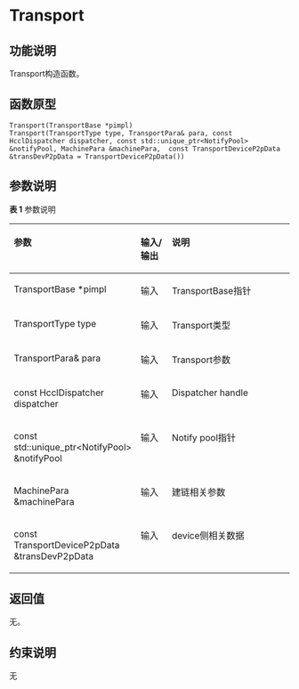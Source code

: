 # Transport<a name="ZH-CN_TOPIC_0000002031106977"></a>

## 功能说明<a name="zh-cn_topic_0000001956458765_section6589mcpsimp"></a>

Transport构造函数。

## 函数原型<a name="zh-cn_topic_0000001956458765_section6586mcpsimp"></a>

```
Transport(TransportBase *pimpl)
Transport(TransportType type, TransportPara& para, const HcclDispatcher dispatcher, const std::unique_ptr<NotifyPool> &notifyPool, MachinePara &machinePara,  const TransportDeviceP2pData &transDevP2pData = TransportDeviceP2pData())
```

## 参数说明<a name="zh-cn_topic_0000001956458765_section6592mcpsimp"></a>

**表 1**  参数说明

<a name="zh-cn_topic_0000001956458765_table6631mcpsimp"></a>
<table><thead align="left"><tr id="zh-cn_topic_0000001956458765_row6638mcpsimp"><th class="cellrowborder" valign="top" width="28.71%" id="mcps1.2.4.1.1"><p id="zh-cn_topic_0000001956458765_p6640mcpsimp"><a name="zh-cn_topic_0000001956458765_p6640mcpsimp"></a><a name="zh-cn_topic_0000001956458765_p6640mcpsimp"></a>参数</p>
</th>
<th class="cellrowborder" valign="top" width="13.86%" id="mcps1.2.4.1.2"><p id="zh-cn_topic_0000001956458765_p6642mcpsimp"><a name="zh-cn_topic_0000001956458765_p6642mcpsimp"></a><a name="zh-cn_topic_0000001956458765_p6642mcpsimp"></a>输入/输出</p>
</th>
<th class="cellrowborder" valign="top" width="57.43000000000001%" id="mcps1.2.4.1.3"><p id="zh-cn_topic_0000001956458765_p6644mcpsimp"><a name="zh-cn_topic_0000001956458765_p6644mcpsimp"></a><a name="zh-cn_topic_0000001956458765_p6644mcpsimp"></a>说明</p>
</th>
</tr>
</thead>
<tbody><tr id="zh-cn_topic_0000001956458765_row185821731172111"><td class="cellrowborder" valign="top" width="28.71%" headers="mcps1.2.4.1.1 "><p id="zh-cn_topic_0000001956458765_p6611mcpsimp"><a name="zh-cn_topic_0000001956458765_p6611mcpsimp"></a><a name="zh-cn_topic_0000001956458765_p6611mcpsimp"></a>TransportBase *pimpl</p>
</td>
<td class="cellrowborder" valign="top" width="13.86%" headers="mcps1.2.4.1.2 "><p id="zh-cn_topic_0000001956458765_p6613mcpsimp"><a name="zh-cn_topic_0000001956458765_p6613mcpsimp"></a><a name="zh-cn_topic_0000001956458765_p6613mcpsimp"></a>输入</p>
</td>
<td class="cellrowborder" valign="top" width="57.43000000000001%" headers="mcps1.2.4.1.3 "><p id="zh-cn_topic_0000001956458765_p6615mcpsimp"><a name="zh-cn_topic_0000001956458765_p6615mcpsimp"></a><a name="zh-cn_topic_0000001956458765_p6615mcpsimp"></a>TransportBase指针</p>
</td>
</tr>
<tr id="zh-cn_topic_0000001956458765_row6646mcpsimp"><td class="cellrowborder" valign="top" width="28.71%" headers="mcps1.2.4.1.1 "><p id="zh-cn_topic_0000001956458765_p6648mcpsimp"><a name="zh-cn_topic_0000001956458765_p6648mcpsimp"></a><a name="zh-cn_topic_0000001956458765_p6648mcpsimp"></a>TransportType type</p>
</td>
<td class="cellrowborder" valign="top" width="13.86%" headers="mcps1.2.4.1.2 "><p id="zh-cn_topic_0000001956458765_p6650mcpsimp"><a name="zh-cn_topic_0000001956458765_p6650mcpsimp"></a><a name="zh-cn_topic_0000001956458765_p6650mcpsimp"></a>输入</p>
</td>
<td class="cellrowborder" valign="top" width="57.43000000000001%" headers="mcps1.2.4.1.3 "><p id="zh-cn_topic_0000001956458765_p6652mcpsimp"><a name="zh-cn_topic_0000001956458765_p6652mcpsimp"></a><a name="zh-cn_topic_0000001956458765_p6652mcpsimp"></a>Transport类型</p>
</td>
</tr>
<tr id="zh-cn_topic_0000001956458765_row6653mcpsimp"><td class="cellrowborder" valign="top" width="28.71%" headers="mcps1.2.4.1.1 "><p id="zh-cn_topic_0000001956458765_p6655mcpsimp"><a name="zh-cn_topic_0000001956458765_p6655mcpsimp"></a><a name="zh-cn_topic_0000001956458765_p6655mcpsimp"></a>TransportPara&amp; para</p>
</td>
<td class="cellrowborder" valign="top" width="13.86%" headers="mcps1.2.4.1.2 "><p id="zh-cn_topic_0000001956458765_p6657mcpsimp"><a name="zh-cn_topic_0000001956458765_p6657mcpsimp"></a><a name="zh-cn_topic_0000001956458765_p6657mcpsimp"></a>输入</p>
</td>
<td class="cellrowborder" valign="top" width="57.43000000000001%" headers="mcps1.2.4.1.3 "><p id="zh-cn_topic_0000001956458765_p6659mcpsimp"><a name="zh-cn_topic_0000001956458765_p6659mcpsimp"></a><a name="zh-cn_topic_0000001956458765_p6659mcpsimp"></a>Transport参数</p>
</td>
</tr>
<tr id="zh-cn_topic_0000001956458765_row6660mcpsimp"><td class="cellrowborder" valign="top" width="28.71%" headers="mcps1.2.4.1.1 "><p id="zh-cn_topic_0000001956458765_p6662mcpsimp"><a name="zh-cn_topic_0000001956458765_p6662mcpsimp"></a><a name="zh-cn_topic_0000001956458765_p6662mcpsimp"></a>const HcclDispatcher dispatcher</p>
</td>
<td class="cellrowborder" valign="top" width="13.86%" headers="mcps1.2.4.1.2 "><p id="zh-cn_topic_0000001956458765_p6664mcpsimp"><a name="zh-cn_topic_0000001956458765_p6664mcpsimp"></a><a name="zh-cn_topic_0000001956458765_p6664mcpsimp"></a>输入</p>
</td>
<td class="cellrowborder" valign="top" width="57.43000000000001%" headers="mcps1.2.4.1.3 "><p id="zh-cn_topic_0000001956458765_p6666mcpsimp"><a name="zh-cn_topic_0000001956458765_p6666mcpsimp"></a><a name="zh-cn_topic_0000001956458765_p6666mcpsimp"></a>Dispatcher handle</p>
</td>
</tr>
<tr id="zh-cn_topic_0000001956458765_row6667mcpsimp"><td class="cellrowborder" valign="top" width="28.71%" headers="mcps1.2.4.1.1 "><p id="zh-cn_topic_0000001956458765_p6669mcpsimp"><a name="zh-cn_topic_0000001956458765_p6669mcpsimp"></a><a name="zh-cn_topic_0000001956458765_p6669mcpsimp"></a>const std::unique_ptr&lt;NotifyPool&gt; &amp;notifyPool</p>
</td>
<td class="cellrowborder" valign="top" width="13.86%" headers="mcps1.2.4.1.2 "><p id="zh-cn_topic_0000001956458765_p6671mcpsimp"><a name="zh-cn_topic_0000001956458765_p6671mcpsimp"></a><a name="zh-cn_topic_0000001956458765_p6671mcpsimp"></a>输入</p>
</td>
<td class="cellrowborder" valign="top" width="57.43000000000001%" headers="mcps1.2.4.1.3 "><p id="zh-cn_topic_0000001956458765_p6673mcpsimp"><a name="zh-cn_topic_0000001956458765_p6673mcpsimp"></a><a name="zh-cn_topic_0000001956458765_p6673mcpsimp"></a>Notify pool指针</p>
</td>
</tr>
<tr id="zh-cn_topic_0000001956458765_row6674mcpsimp"><td class="cellrowborder" valign="top" width="28.71%" headers="mcps1.2.4.1.1 "><p id="zh-cn_topic_0000001956458765_p6676mcpsimp"><a name="zh-cn_topic_0000001956458765_p6676mcpsimp"></a><a name="zh-cn_topic_0000001956458765_p6676mcpsimp"></a>MachinePara &amp;machinePara</p>
</td>
<td class="cellrowborder" valign="top" width="13.86%" headers="mcps1.2.4.1.2 "><p id="zh-cn_topic_0000001956458765_p6678mcpsimp"><a name="zh-cn_topic_0000001956458765_p6678mcpsimp"></a><a name="zh-cn_topic_0000001956458765_p6678mcpsimp"></a>输入</p>
</td>
<td class="cellrowborder" valign="top" width="57.43000000000001%" headers="mcps1.2.4.1.3 "><p id="zh-cn_topic_0000001956458765_entry6679mcpsimpp0"><a name="zh-cn_topic_0000001956458765_entry6679mcpsimpp0"></a><a name="zh-cn_topic_0000001956458765_entry6679mcpsimpp0"></a>建链相关参数</p>
</td>
</tr>
<tr id="zh-cn_topic_0000001956458765_row6680mcpsimp"><td class="cellrowborder" valign="top" width="28.71%" headers="mcps1.2.4.1.1 "><p id="zh-cn_topic_0000001956458765_p6682mcpsimp"><a name="zh-cn_topic_0000001956458765_p6682mcpsimp"></a><a name="zh-cn_topic_0000001956458765_p6682mcpsimp"></a>const TransportDeviceP2pData &amp;transDevP2pData</p>
</td>
<td class="cellrowborder" valign="top" width="13.86%" headers="mcps1.2.4.1.2 "><p id="zh-cn_topic_0000001956458765_p6684mcpsimp"><a name="zh-cn_topic_0000001956458765_p6684mcpsimp"></a><a name="zh-cn_topic_0000001956458765_p6684mcpsimp"></a>输入</p>
</td>
<td class="cellrowborder" valign="top" width="57.43000000000001%" headers="mcps1.2.4.1.3 "><p id="zh-cn_topic_0000001956458765_entry6685mcpsimpp0"><a name="zh-cn_topic_0000001956458765_entry6685mcpsimpp0"></a><a name="zh-cn_topic_0000001956458765_entry6685mcpsimpp0"></a>device侧相关数据</p>
</td>
</tr>
</tbody>
</table>

## 返回值<a name="zh-cn_topic_0000001956458765_section6616mcpsimp"></a>

无。

## 约束说明<a name="zh-cn_topic_0000001956458765_section6619mcpsimp"></a>

无

